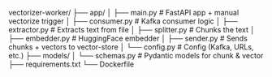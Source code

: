 vectorizer-worker/
├── app/
│   ├── main.py               # FastAPI app + manual vectorize trigger
│   ├── consumer.py           # Kafka consumer logic
│   ├── extractor.py          # Extracts text from file
│   ├── splitter.py           # Chunks the text
│   ├── embedder.py           # HuggingFace embedder
│   ├── sender.py             # Sends chunks + vectors to vector-store
│   └── config.py             # Config (Kafka, URLs, etc.)
├── models/
│   └── schemas.py            # Pydantic models for chunk & vector
├── requirements.txt
└── Dockerfile
